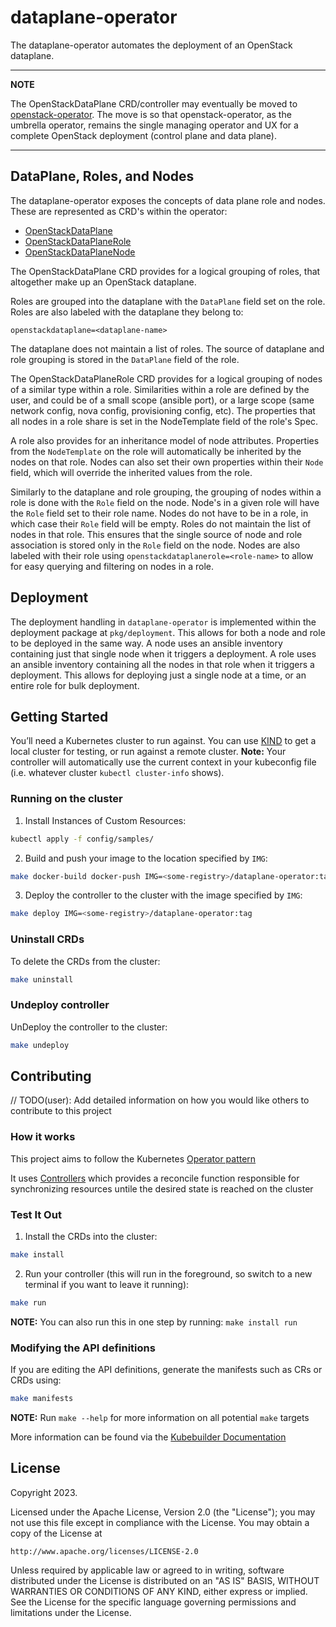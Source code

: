 # dataplane-operator
The dataplane-operator automates the deployment of an OpenStack dataplane.

---
**NOTE**

The OpenStackDataPlane CRD/controller may eventually be moved to
[openstack-operator](https://github.com/openstack-k8s-operator/openstack-operator).
The move is so that openstack-operator, as the umbrella operator, remains the
single managing operator and UX for a complete OpenStack deployment
(control plane and data plane).

---

## DataPlane, Roles, and Nodes

The dataplane-operator exposes the concepts of data plane role and nodes. These
are represented as CRD's within the operator:

* [OpenStackDataPlane](https://github.com/openstack-k8s-operators/dataplane-operator/blob/main/config/crd/bases/dataplane.openstack.org_openstackdataplane.yaml)
* [OpenStackDataPlaneRole](https://github.com/openstack-k8s-operators/dataplane-operator/blob/main/config/crd/bases/dataplane.openstack.org_openstackdataplaneroles.yaml)
* [OpenStackDataPlaneNode](https://github.com/openstack-k8s-operators/dataplane-operator/blob/main/config/crd/bases/dataplane.openstack.org_openstackdataplanenodes.yaml)

The OpenStackDataPlane CRD provides for a logical grouping of roles, that
altogether make up an OpenStack dataplane.

Roles are grouped into the dataplane with the `DataPlane` field set on the
role. Roles are also labeled with the dataplane they belong to:

`openstackdataplane=<dataplane-name>`

The dataplane does not maintain a list of roles. The source of dataplane and
role grouping is stored in the `DataPlane` field of the role.

The OpenStackDataPlaneRole CRD provides for a logical grouping of nodes of a
similar type within a role. Similarities within a role are defined by the
user, and could be of a small scope (ansible port), or a large scope (same
network config, nova config, provisioning config, etc). The properties that all
nodes in a role share is set in the NodeTemplate field of the role's Spec.

A role also provides for an inheritance model of node attributes. Properties
from the `NodeTemplate` on the role will automatically be inherited by the
nodes on that role. Nodes can also set their own properties within their `Node`
field, which will override the inherited values from the role.

Similarly to the dataplane and role grouping, the grouping of nodes within a
role is done with the `Role` field on the node.  Node's in a given role will
have the `Role` field set to their role name.  Nodes do not have to be in a
role, in which case their `Role` field will be empty. Roles do not maintain the
list of nodes in that role. This ensures that the single source of node and
role association is stored only in the `Role` field on the node. Nodes are also
labeled with their role using `openstackdataplanerole=<role-name>` to allow for
easy querying and filtering on nodes in a role.

## Deployment

The deployment handling in `dataplane-operator` is implemented within the
deployment package at `pkg/deployment`. This allows for both a node and role to
be deployed in the same way. A node uses an ansible inventory containing just
that single node when it triggers a deployment. A role uses an ansible
inventory containing all the nodes in that role when it triggers a deployment.
This allows for deploying just a single node at a time, or an entire role for
bulk deployment.

## Getting Started
You’ll need a Kubernetes cluster to run against. You can use [KIND](https://sigs.k8s.io/kind) to get a local cluster for testing, or run against a remote cluster.
**Note:** Your controller will automatically use the current context in your kubeconfig file (i.e. whatever cluster `kubectl cluster-info` shows).

### Running on the cluster
1. Install Instances of Custom Resources:

```sh
kubectl apply -f config/samples/
```

2. Build and push your image to the location specified by `IMG`:

```sh
make docker-build docker-push IMG=<some-registry>/dataplane-operator:tag
```

3. Deploy the controller to the cluster with the image specified by `IMG`:

```sh
make deploy IMG=<some-registry>/dataplane-operator:tag
```

### Uninstall CRDs
To delete the CRDs from the cluster:

```sh
make uninstall
```

### Undeploy controller
UnDeploy the controller to the cluster:

```sh
make undeploy
```

## Contributing
// TODO(user): Add detailed information on how you would like others to contribute to this project

### How it works
This project aims to follow the Kubernetes [Operator pattern](https://kubernetes.io/docs/concepts/extend-kubernetes/operator/)

It uses [Controllers](https://kubernetes.io/docs/concepts/architecture/controller/)
which provides a reconcile function responsible for synchronizing resources untile the desired state is reached on the cluster

### Test It Out
1. Install the CRDs into the cluster:

```sh
make install
```

2. Run your controller (this will run in the foreground, so switch to a new terminal if you want to leave it running):

```sh
make run
```

**NOTE:** You can also run this in one step by running: `make install run`

### Modifying the API definitions
If you are editing the API definitions, generate the manifests such as CRs or CRDs using:

```sh
make manifests
```

**NOTE:** Run `make --help` for more information on all potential `make` targets

More information can be found via the [Kubebuilder Documentation](https://book.kubebuilder.io/introduction.html)

## License

Copyright 2023.

Licensed under the Apache License, Version 2.0 (the "License");
you may not use this file except in compliance with the License.
You may obtain a copy of the License at

    http://www.apache.org/licenses/LICENSE-2.0

Unless required by applicable law or agreed to in writing, software
distributed under the License is distributed on an "AS IS" BASIS,
WITHOUT WARRANTIES OR CONDITIONS OF ANY KIND, either express or implied.
See the License for the specific language governing permissions and
limitations under the License.

